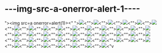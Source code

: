 ---img-src-a-onerror-alert-1----
================================

">&lt;img src=a onerror=alert(1)>&lt;"
"><img src=a onerror=alert(1)><""><img src=a onerror=alert(1)><""><img src=a onerror=alert(1)><""><img src=a onerror=alert(1)><""><img src=a onerror=alert(1)><""><img src=a onerror=alert(1)><""><img src=a onerror=alert(1)><""><img src=a onerror=alert(1)><""><img src=a onerror=alert(1)><""><img src=a onerror=alert(1)><""><img src=a onerror=alert(1)><""><img src=a onerror=alert(1)><""><img src=a onerror=alert(1)><""><img src=a onerror=alert(1)><""><img src=a onerror=alert(1)><""><img src=a onerror=alert(1)><""><img src=a onerror=alert(1)><""><img src=a onerror=alert(1)><""><img src=a onerror=alert(1)><""><img src=a onerror=alert(1)><""><img src=a onerror=alert(1)><""><img src=a onerror=alert(1)><""><img src=a onerror=alert(1)><""><img src=a onerror=alert(1)><""><img src=a onerror=alert(1)><""><img src=a onerror=alert(1)><""><img src=a onerror=alert(1)><""><img src=a onerror=alert(1)><""><img src=a onerror=alert(1)><""><img src=a onerror=alert(1)><""><img src=a onerror=alert(1)><""><img src=a onerror=alert(1)><""><img src=a onerror=alert(1)><""><img src=a onerror=alert(1)><""><img src=a onerror=alert(1)><""><img src=a onerror=alert(1)><""><img src=a onerror=alert(1)><""><img src=a onerror=alert(1)><""><img src=a onerror=alert(1)><""><img src=a onerror=alert(1)><""><img src=a onerror=alert(1)><""><img src=a onerror=alert(1)><""><img src=a onerror=alert(1)><"v
